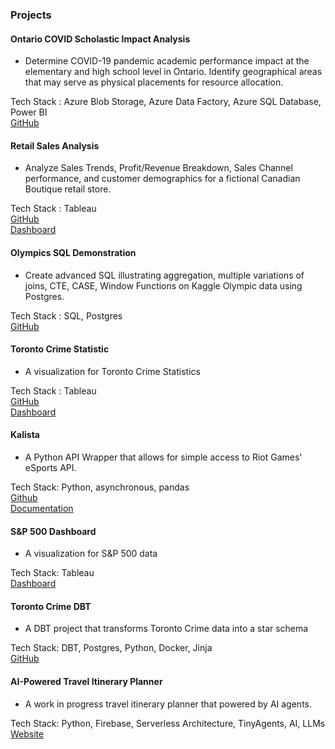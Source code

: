 ### Projects

#### Ontario COVID Scholastic Impact Analysis
- Determine COVID-19 pandemic academic performance impact at the elementary and high school level in Ontario. Identify geographical areas that may serve as physical placements for resource allocation.  

Tech Stack : Azure Blob Storage, Azure Data Factory, Azure SQL Database, Power BI  
[GitHub](https://github.com/problemxl/hedgehog)

#### Retail Sales Analysis
- Analyze Sales Trends, Profit/Revenue Breakdown, Sales Channel performance, and customer demographics for a fictional Canadian Boutique retail store.  

Tech Stack : Tableau  
[GitHub](https://github.com/problemxl/tableau-demo)  
[Dashboard](https://public.tableau.com/views/RetailDashboard_16976095750890/RetailStory)

#### Olympics SQL Demonstration
-  Create advanced SQL illustrating aggregation, multiple variations of joins, CTE, CASE, Window Functions on Kaggle Olympic data using Postgres.  

Tech Stack : SQL, Postgres  
[GitHub](https://github.com/problemxl/olympics-sql)

#### Toronto Crime Statistic
- A visualization for Toronto Crime Statistics  

Tech Stack : Tableau  
[GitHub](https://github.com/problemxl/toronto-crime-dashboard)  
[Dashboard](https://public.tableau.com/app/profile/mark.franciscus/viz/TorontoCrimeStatistics/TorontoCrimeStatistics)

#### Kalista
- A Python API Wrapper that allows for simple access to Riot Games' eSports API.

Tech Stack: Python, asynchronous, pandas  
[Github](https://github.com/problemxl/kalista/)  
[Documentation](https://problemxl.github.io/kalista/)  

#### S&P 500 Dashboard
- A visualization for S&P 500 data

Tech Stack: Tableau  
[Dashboard](https://public.tableau.com/app/profile/mark.franciscus/viz/sp_17008082601810/SP500Metrics)

#### Toronto Crime DBT
- A DBT project that transforms Toronto Crime data into a star schema

Tech Stack: DBT, Postgres, Python, Docker, Jinja  
[GitHub](https://github.com/problemxl/toronto-crime-dbt)

#### AI-Powered Travel Itinerary Planner
- A work in progress travel itinerary planner that powered by AI agents.

Tech Stack: Python, Firebase, Serverless Architecture, TinyAgents, AI, LLMs
[Website](https://travel.francisc.us)


